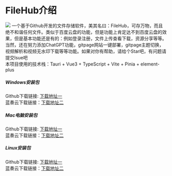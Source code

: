 # FileHub介绍
![](https://cdn.staticaly.com/gh/1024huijia/QingChunMeizi@master/fileHub.3z5pyj461dq0.webp)
一个基于Github开发的文件存储软件，美其名曰：FileHub，可存万物，而且绝不和谐任何文件。类似于百度云盘的功能，但是功能上肯定达不到百度云盘的效果，但是基本功能还是有的：例如登录注册，文件上传查看下载，资源分享等等。当然，还在努力添加ChatGPT功能，gitpage网站一键部署，gitpage主题切换，视频解析和视频无水印下载等等功能。如果对你有帮助，请给个Star吧，有问题请提交Isue吧  
本项目使用的技术栈：Tauri + Vue3 + TypeScript + Vite + Pinia + element-plus  
##### Windows安装包  
Github下载链接: [下载地址一](https://Sjj1024.github.io/FileHub/root/Filehub包/FileHub_0.0.1_x64_zh-CN.msi)  
蓝奏云下载链接：[下载地址二](https://wwlu.lanzouq.com/iGckQ13n0ohe)
  
##### Mac电脑安装包  
Github下载链接: [下载地址一](https://Sjj1024.github.io/FileHub/root/Filehub包/FileHub_0.0.1_x64.dmg)  
蓝奏云下载链接：[下载地址二](https://wwlu.lanzouq.com/irHWY13n0nyf)
  
##### Linux安装包  
Github下载链接: [下载地址一](https://wwlu.lanzouq.com/iMGYD13n0o7ehttps://Sjj1024.github.io/FileHub/root/Filehub包/file-hub_0.0.1_amd64.deb)  
蓝奏云下载链接：[下载地址二](https://wwlu.lanzouq.com/iMGYD13n0o7e)
